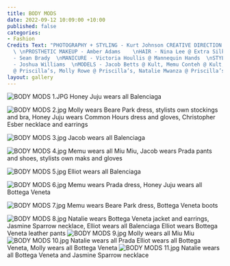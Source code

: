 ```yaml
---
title: BODY MODS
date: 2022-09-12 10:09:00 +10:00
published: false
categories:
- Fashion
Credits Text: "PHOTOGRAPHY + STYLING - Kurt Johnson CREATIVE DIRECTION - Honey Juju
  \ \nPROSTHETIC MAKEUP - Amber Adams    \nHAIR - Nina Lee @ Extra Silky    \nMAKEUP
  - Sean Brady  \nMANICURE - Victoria Houllis @ Mannequin Hands  \nSTYLIST ASSISTANT
  - Joshua Williams  \nMODELS - Jacob Betts @ Kult, Memu Conteh @ Kult, Elliot Cowen
  @ Priscilla’s, Molly Rowe @ Priscilla’s, Natalie Mwanza @ Priscilla’s, Honey Juju"
layout: gallery
---
```


![BODY MODS 1.JPG](/uploads/BODY%20MODS%201.JPG)
Honey Juju wears all Balenciaga

![BODY MODS 2.jpg](/uploads/BODY%20MODS%202.jpg)
Molly wears Beare Park dress, stylists own stockings and bra,
Honey Juju wears Common Hours dress and gloves, Christopher Esber necklace and earrings

![BODY MODS 3.jpg](/uploads/BODY%20MODS%203.jpg)
Jacob wears all Balenciaga

![BODY MODS 4.jpg](/uploads/BODY%20MODS%204.jpg)
Memu wears all Miu Miu,
Jacob wears Prada pants and shoes, stylists own maks and gloves

![BODY MODS 5.jpg](/uploads/BODY%20MODS%205.jpg)
Elliot wears all Balenciaga

![BODY MODS 6.jpg](/uploads/BODY%20MODS%206.jpg)
Memu wears Prada dress,
Honey Juju wears all Bottega Veneta

![BODY MODS 7.jpg](/uploads/BODY%20MODS%207.jpg)
Memu wears Beare Park dress, Bottega Veneta boots

![BODY MODS 8.jpg](/uploads/BODY%20MODS%208.jpg)
Natalie wears Bottega Veneta jacket and earrings, Jasmine Sparrow necklace, Elliot wears all Balenciaga
Elliot wears Bottega Veneta leather pants
![BODY MODS 9.jpg](/uploads/BODY%20MODS%209.jpg)
Molly wears all Miu Miu
![BODY MODS 10.jpg](/uploads/BODY%20MODS%2010.jpg)
Natalie wears all Prada
Elliot wears all Bottega Veneta, Molly wears all Bottega Veneta
![BODY MODS 11.jpg](/uploads/BODY%20MODS%2011.jpg)
Natalie wears all Bottega Veneta and Jasmine Sparrow necklace